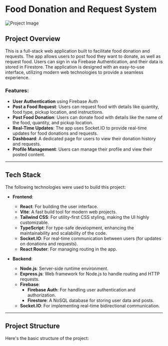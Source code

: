 # Food Donation and Request System

![Project Image](https://via.placeholder.com/800x300)  <!-- Replace with your actual project image URL -->

## Project Overview

This is a full-stack web application built to facilitate food donation and requests. The app allows users to post food they want to donate, as well as request food. Users can sign in via Firebase Authentication, and their data is stored in Firestore. The application is designed with an easy-to-use interface, utilizing modern web technologies to provide a seamless experience.

### Features:
- **User Authentication** using Firebase Auth
- **Post a Food Request**: Users can request food with details like quantity, food type, pickup location, and instructions.
- **Post Food Donation**: Users can donate food with details like the name of the food, quantity, and pickup location.
- **Real-Time Updates**: The app uses Socket.IO to provide real-time updates for food donations and requests.
- **Dashboard**: A dedicated page for users to view their donation history and requests.
- **Profile Management**: Users can manage their profile and view their posted content.

---

## Tech Stack

The following technologies were used to build this project:

- **Frontend**:
  - **React**: For building the user interface.
  - **Vite**: A fast build tool for modern web projects.
  - **Tailwind CSS**: For utility-first CSS styling, making the UI highly customizable.
  - **TypeScript**: For type-safe development, enhancing the maintainability and scalability of the code.
  - **Socket.IO**: For real-time communication between users (for updates on donations and requests).
  - **React Router**: For managing routing in the app.

- **Backend**:
  - **Node.js**: Server-side runtime environment.
  - **Express.js**: Web framework for Node.js to handle routing and HTTP requests.
  - **Firebase**:
    - **Firebase Auth**: For handling user authentication and authorization.
    - **Firestore**: A NoSQL database for storing user data and posts.
  - **Socket.IO**: For implementing real-time bidirectional communication.

---

## Project Structure

Here's the basic structure of the project:

